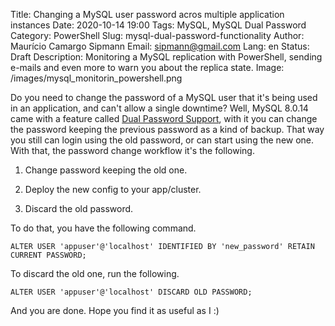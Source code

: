 Title: Changing a MySQL user password acros multiple application instances
Date: 2020-10-14 19:00
Tags: MySQL, MySQL Dual Password
Category: PowerShell 
Slug: mysql-dual-password-functionality
Author: Maurício Camargo Sipmann
Email: sipmann@gmail.com
Lang: en
Status: Draft
Description: Monitoring a MySQL replication with PowerShell, sending e-mails and even more to warn you about the replica state.
Image: /images/mysql_monitorin_powershell.png

Do you need to change the password of a MySQL user that it's being used in an application, and can't allow a single downtime? Well, MySQL 8.0.14 came with a feature called [Dual Password Support](https://dev.mysql.com/doc/refman/8.0/en/password-management.html#dual-passwords), with it you can change the password keeping the previous password as a kind of backup. That way you still can login using the old password, or can start using the new one. With that, the password change workflow it's the following.

1) Change password keeping the old one.

2) Deploy the new config to your app/cluster.

3) Discard the old password.

To do that, you have the following command.

```mysql
ALTER USER 'appuser'@'localhost' IDENTIFIED BY 'new_password' RETAIN CURRENT PASSWORD;
```

To discard the old one, run the following.

```mysql
ALTER USER 'appuser'@'localhost' DISCARD OLD PASSWORD;
```

And you are done. Hope you find it as useful as I :)